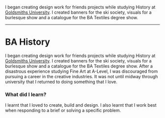 I began creating design work for friends projects while studying History at <a href="https://gold.ac.uk">Goldsmiths University</a>. I created banners for the ski society, visuals for a burlesque show and a catalogue for the BA Textiles degree show.

---

# BA History

I began creating design work for friends projects while studying History at <a href="https://gold.ac.uk">Goldsmiths University</a>. I created banners for the ski society, visuals for a burlesque show and a catalogue for the BA Textiles degree show. After a disastrous experience studying Fine Art at A-Level, I was discouraged from pursuing a career in the creative industries. It was not until midway through university that I returned to doing something that I love.

### What did I learn?

I learnt that I loved to create, build and design. I also learnt that I work best when responding to a brief or solving a specific problem.
